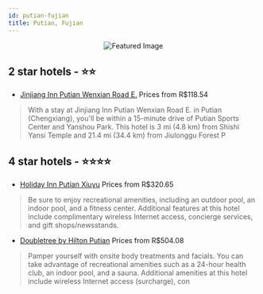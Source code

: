 ```yaml
---
id: putian-fujian
title: Putian, Fujian
---
```


<center><img src="https://i.travelapi.com/hotels/9000000/8370000/8362400/8362343/c76e97be_z.jpg" alt="Featured Image" /></center>


##  2 star hotels - ⭐️⭐️

-    [Jinjiang Inn Putian Wenxian Road E.](https://us.hurb.com/hotels/putian/jinjiang-inn-putian-wenxian-road-e-JNP-JP238851?cmp=18055) Prices from R$118.54
   > With a stay at Jinjiang Inn Putian Wenxian Road E. in Putian (Chengxiang), you'll be within a 15-minute drive of Putian Sports Center and Yanshou Park. This hotel is 3 mi (4.8 km) from Shishi Yansi Temple and 21.4 mi (34.4 km) from Jiulonggu Forest P

##  4 star hotels - ⭐️⭐️⭐️⭐️

-    [Holiday Inn Putian Xiuyu](https://us.hurb.com/hotels/putian/holiday-inn-putian-xiuyu-JNP-JP454491?cmp=18055) Prices from R$320.65
   > Be sure to enjoy recreational amenities, including an outdoor pool, an indoor pool, and a fitness center. Additional features at this hotel include complimentary wireless Internet access, concierge services, and gift shops/newsstands.
-    [Doubletree by Hilton Putian](https://us.hurb.com/hotels/putian/doubletree-by-hilton-putian-JNP-JP319064?cmp=18055) Prices from R$504.08
   > Pamper yourself with onsite body treatments and facials. You can take advantage of recreational amenities such as a 24-hour health club, an indoor pool, and a sauna. Additional amenities at this hotel include wireless Internet access (surcharge), con
